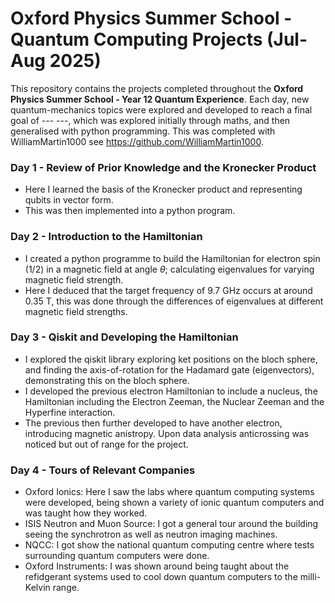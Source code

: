 # Oxford Physics Summer School - Quantum Computing Projects (Jul-Aug 2025)

This repository contains the projects completed throughout the **Oxford Physics Summer School - Year 12 Quantum Experience**. Each day, new quantum-mechanics topics were explored and developed to reach a final goal of --- ---, which was explored initially through maths, and then generalised with python programming. This was completed with WilliamMartin1000 see https://github.com/WilliamMartin1000.

### Day 1 - Review of Prior Knowledge and the Kronecker Product
- Here I learned the basis of the Kronecker product and representing qubits in vector form.
- This was then implemented into a python program.

### Day 2 - Introduction to the Hamiltonian
- I created a python programme to build the Hamiltonian for electron spin (1/2) in a magnetic field at angle $\theta$; calculating eigenvalues for varying magnetic field strength.
- Here I deduced that the target frequency of 9.7 GHz occurs at around 0.35 T, this was done through the differences of eigenvalues at different magnetic field strengths.

### Day 3 - Qiskit and Developing the Hamiltonian
- I explored the qiskit library exploring ket positions on the bloch sphere, and finding the axis-of-rotation for the Hadamard gate (eigenvectors), demonstrating this on the bloch sphere.
- I developed the previous electron Hamiltonian to include a nucleus, the Hamiltonian including the Electron Zeeman, the Nuclear Zeeman and the Hyperfine interaction.
- The previous then further developed to have another electron, introducing magnetic anistropy. Upon data analysis anticrossing was noticed but out of range for the project.

### Day 4 - Tours of Relevant Companies
- Oxford Ionics: Here I saw the labs where quantum computing systems were developed, being shown a variety of ionic quantum computers and was taught how they worked.
- ISIS Neutron and Muon Source: I got a general tour around the building seeing the synchrotron as well as neutron imaging machines.
- NQCC: I got show the national quantum computing centre where tests surrounding quantum computers were done.
- Oxford Instruments: I was shown around being taught about the refidgerant systems used to cool down quantum computers to the milli-Kelvin range.
